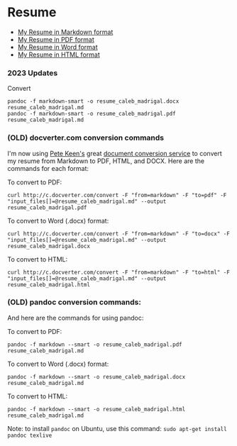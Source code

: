 Resume
======

* [My Resume in Markdown format](https://github.com/calebmadrigal/Resume/blob/master/resume_caleb_madrigal.md)
* [My Resume in PDF format](https://github.com/calebmadrigal/Resume/raw/master/resume_caleb_madrigal.pdf)
* [My Resume in Word format](https://github.com/calebmadrigal/Resume/raw/master/resume_caleb_madrigal.docx)
* [My Resume in HTML format](https://github.com/calebmadrigal/Resume/raw/master/resume_caleb_madrigal.html)


### 2023 Updates

Convert

    pandoc -f markdown-smart -o resume_caleb_madrigal.docx resume_caleb_madrigal.md
    pandoc -f markdown-smart -o resume_caleb_madrigal.pdf resume_caleb_madrigal.md

### (OLD) docverter.com conversion commands

I'm now using [Pete Keen's](https://www.petekeen.net) great [document conversion service](http://www.docverter.com) to convert my resume from Markdown to PDF, HTML, and DOCX. Here are the commands for each format:

To convert to PDF:

    curl http://c.docverter.com/convert -F "from=markdown" -F "to=pdf" -F "input_files[]=@resume_caleb_madrigal.md" --output resume_caleb_madrigal.pdf

To convert to Word (.docx) format:

    curl http://c.docverter.com/convert -F "from=markdown" -F "to=docx" -F "input_files[]=@resume_caleb_madrigal.md" --output resume_caleb_madrigal.docx

To convert to HTML:

    curl http://c.docverter.com/convert -F "from=markdown" -F "to=html" -F "input_files[]=@resume_caleb_madrigal.md" --output resume_caleb_madrigal.html


### (OLD) pandoc conversion commands:

And here are the commands for using pandoc:

To convert to PDF:

    pandoc -f markdown --smart -o resume_caleb_madrigal.pdf resume_caleb_madrigal.md

To convert to Word (.docx) format:

    pandoc -f markdown --smart -o resume_caleb_madrigal.docx resume_caleb_madrigal.md

To convert to HTML:

    pandoc -f markdown --smart -o resume_caleb_madrigal.html resume_caleb_madrigal.md


Note: to install `pandoc` on Ubuntu, use this command: `sudo apt-get install pandoc texlive`

